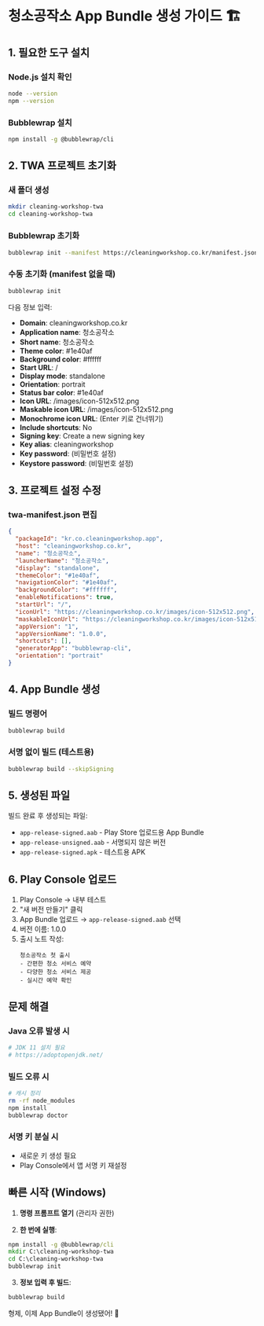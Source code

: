# 청소공작소 App Bundle 생성 가이드 🏗️

## 1. 필요한 도구 설치

### Node.js 설치 확인
```bash
node --version
npm --version
```

### Bubblewrap 설치
```bash
npm install -g @bubblewrap/cli
```

## 2. TWA 프로젝트 초기화

### 새 폴더 생성
```bash
mkdir cleaning-workshop-twa
cd cleaning-workshop-twa
```

### Bubblewrap 초기화
```bash
bubblewrap init --manifest https://cleaningworkshop.co.kr/manifest.json
```

### 수동 초기화 (manifest 없을 때)
```bash
bubblewrap init
```

다음 정보 입력:
- **Domain**: cleaningworkshop.co.kr
- **Application name**: 청소공작소
- **Short name**: 청소공작소
- **Theme color**: #1e40af
- **Background color**: #ffffff
- **Start URL**: /
- **Display mode**: standalone
- **Orientation**: portrait
- **Status bar color**: #1e40af
- **Icon URL**: /images/icon-512x512.png
- **Maskable icon URL**: /images/icon-512x512.png
- **Monochrome icon URL**: (Enter 키로 건너뛰기)
- **Include shortcuts**: No
- **Signing key**: Create a new signing key
- **Key alias**: cleaningworkshop
- **Key password**: (비밀번호 설정)
- **Keystore password**: (비밀번호 설정)

## 3. 프로젝트 설정 수정

### twa-manifest.json 편집
```json
{
  "packageId": "kr.co.cleaningworkshop.app",
  "host": "cleaningworkshop.co.kr",
  "name": "청소공작소",
  "launcherName": "청소공작소",
  "display": "standalone",
  "themeColor": "#1e40af",
  "navigationColor": "#1e40af",
  "backgroundColor": "#ffffff",
  "enableNotifications": true,
  "startUrl": "/",
  "iconUrl": "https://cleaningworkshop.co.kr/images/icon-512x512.png",
  "maskableIconUrl": "https://cleaningworkshop.co.kr/images/icon-512x512.png",
  "appVersion": "1",
  "appVersionName": "1.0.0",
  "shortcuts": [],
  "generatorApp": "bubblewrap-cli",
  "orientation": "portrait"
}
```

## 4. App Bundle 생성

### 빌드 명령어
```bash
bubblewrap build
```

### 서명 없이 빌드 (테스트용)
```bash
bubblewrap build --skipSigning
```

## 5. 생성된 파일

빌드 완료 후 생성되는 파일:
- `app-release-signed.aab` - Play Store 업로드용 App Bundle
- `app-release-unsigned.aab` - 서명되지 않은 버전
- `app-release-signed.apk` - 테스트용 APK

## 6. Play Console 업로드

1. Play Console → 내부 테스트
2. "새 버전 만들기" 클릭
3. App Bundle 업로드 → `app-release-signed.aab` 선택
4. 버전 이름: 1.0.0
5. 출시 노트 작성:
   ```
   청소공작소 첫 출시
   - 간편한 청소 서비스 예약
   - 다양한 청소 서비스 제공
   - 실시간 예약 확인
   ```

## 문제 해결

### Java 오류 발생 시
```bash
# JDK 11 설치 필요
# https://adoptopenjdk.net/
```

### 빌드 오류 시
```bash
# 캐시 정리
rm -rf node_modules
npm install
bubblewrap doctor
```

### 서명 키 분실 시
- 새로운 키 생성 필요
- Play Console에서 앱 서명 키 재설정

## 빠른 시작 (Windows)

1. **명령 프롬프트 열기** (관리자 권한)

2. **한 번에 실행**:
```cmd
npm install -g @bubblewrap/cli
mkdir C:\cleaning-workshop-twa
cd C:\cleaning-workshop-twa
bubblewrap init
```

3. **정보 입력 후 빌드**:
```cmd
bubblewrap build
```

형제, 이제 App Bundle이 생성됐어! 🎉